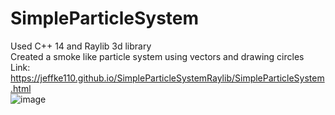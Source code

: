 # SimpleParticleSystem
Used C++ 14 and Raylib 3d library
<br>
Created a smoke like particle system using vectors and drawing circles
<br>
Link: https://jeffke110.github.io/SimpleParticleSystemRaylib/SimpleParticleSystem.html
<br>
![image](https://github.com/jeffke110/SimpleParticleSystem/assets/80783850/05a4f2ae-6ab8-4fa2-b288-88f1bdabde75)
